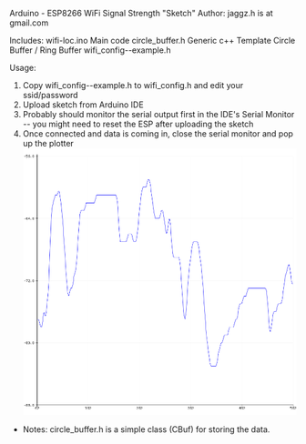 Arduino - ESP8266 WiFi Signal Strength "Sketch"
Author: jaggz.h is at gmail.com

Includes:
  wifi-loc.ino             Main code
  circle_buffer.h         Generic c++ Template Circle Buffer / Ring Buffer
  wifi_config--example.h

Usage:
  1. Copy wifi_config--example.h to wifi_config.h and edit your ssid/password
  2. Upload sketch from Arduino IDE
  3. Probably should monitor the serial output first in the IDE's Serial Monitor
     -- you might need to reset the ESP after uploading the sketch
  4. Once connected and data is coming in, close the serial monitor
     and pop up the plotter
  ![Sample Plot of WiFi Strength](snapshots/arduino-serial-plotter.png)

* Notes:
circle_buffer.h is a simple class (CBuf) for storing the data.
